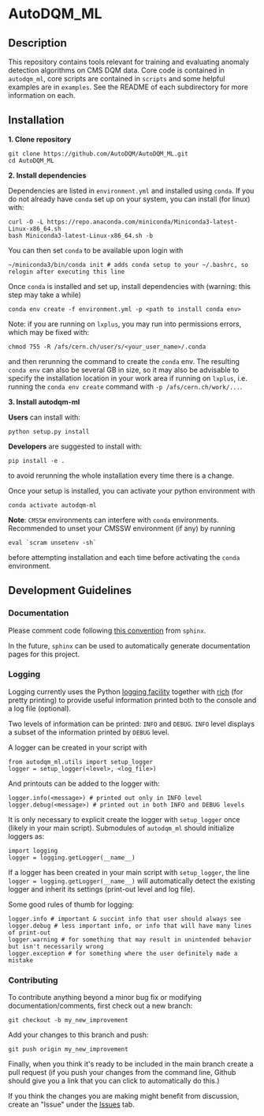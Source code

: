 # AutoDQM_ML

## Description
This repository contains tools relevant for training and evaluating anomaly detection algorithms on CMS DQM data.
Core code is contained in `autodqm_ml`, core scripts are contained in `scripts` and some helpful examples are in `examples`.
See the README of each subdirectory for more information on each.

## Installation
**1. Clone repository**
```
git clone https://github.com/AutoDQM/AutoDQM_ML.git 
cd AutoDQM_ML
```
**2. Install dependencies**

Dependencies are listed in ```environment.yml``` and installed using `conda`. If you do not already have `conda` set up on your system, you can install (for linux) with:
```
curl -O -L https://repo.anaconda.com/miniconda/Miniconda3-latest-Linux-x86_64.sh
bash Miniconda3-latest-Linux-x86_64.sh -b
```
You can then set `conda` to be available upon login with
```
~/miniconda3/bin/conda init # adds conda setup to your ~/.bashrc, so relogin after executing this line
```

Once `conda` is installed and set up, install dependencies with (warning: this step may take a while)
```
conda env create -f environment.yml -p <path to install conda env>
```

Note: if you are running on `lxplus`, you may run into permissions errors, which may be fixed with:
```
chmod 755 -R /afs/cern.ch/user/s/<your_user_name>/.conda
```
and then rerunning the command to create the `conda` env. The resulting `conda env` can also be several GB in size, so it may also be advisable to specify the installation location in your work area if running on `lxplus`, i.e. running the `conda env create` command with `-p /afs/cern.ch/work/...`.

**3. Install autodqm-ml**

**Users** can install with:
```
python setup.py install
```
**Developers** are suggested to install with:
```
pip install -e .
```
to avoid rerunning the whole installation every time there is a change.

Once your setup is installed, you can activate your python environment with
```
conda activate autodqm-ml
```

**Note**: `CMSSW` environments can interfere with `conda` environments. Recommended to unset your CMSSW environment (if any) by running
```
eval `scram unsetenv -sh`
```
before attempting installation and each time before activating the `conda` environment.

## Development Guidelines

### Documentation
Please comment code following [this convention](https://sphinx-rtd-tutorial.readthedocs.io/en/latest/docstrings.html) from `sphinx`.

In the future, `sphinx` can be used to automatically generate documentation pages for this project.

### Logging
Logging currently uses the Python [logging facility](https://docs.python.org/3/library/logging.html) together with [rich](https://github.com/willmcgugan/rich) (for pretty printing) to provide useful information printed both to the console and a log file (optional).

Two levels of information can be printed: `INFO` and `DEBUG`. `INFO` level displays a subset of the information printed by `DEBUG` level.

A logger can be created in your script with
```
from autodqm_ml.utils import setup_logger
logger = setup_logger(<level>, <log_file>)
```
And printouts can be added to the logger with:
```
logger.info(<message>) # printed out only in INFO level
logger.debug(<message>) # printed out in both INFO and DEBUG levels
```

It is only necessary to explicit create the logger with `setup_logger` once (likely in your main script). Submodules of `autodqm_ml` should initialize loggers as:
```
import logging
logger = logging.getLogger(__name__)
```
If a logger has been created in your main script with `setup_logger`, the line `logger = logging.getLogger(__name__)` will automatically detect the existing logger and inherit its settings (print-out level and log file).

Some good rules of thumb for logging:
```
logger.info # important & succint info that user should always see
logger.debug # less important info, or info that will have many lines of print-out
logger.warning # for something that may result in unintended behavior but isn't necessarily wrong
logger.exception # for something where the user definitely made a mistake
```

### Contributing
To contribute anything beyond a minor bug fix or modifying documentation/comments, first check out a new branch:
```
git checkout -b my_new_improvement
```
Add your changes to this branch and push:
```
git push origin my_new_improvement
```
Finally, when you think it's ready to be included in the main branch create a pull request (if you push your changes from the command line, Github should give you a link that you can click to automatically do this.) 

If you think the changes you are making might benefit from discussion, create an "Issue" under the [Issues](https://github.com/AutoDQM/AutoDQM_ML/issues) tab.
